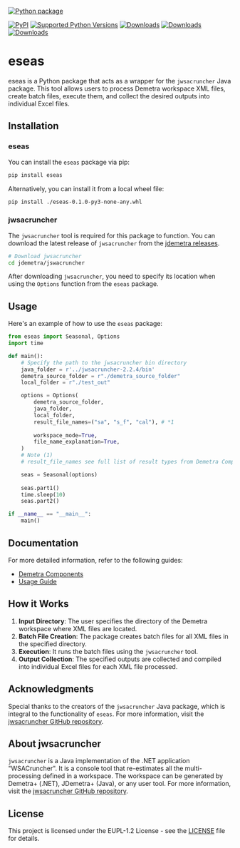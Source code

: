 [![Python package](https://github.com/SermetPekin/eseas-repo/actions/workflows/python-package.yml/badge.svg?branch=main)](https://github.com/SermetPekin/eseas-repo/actions/workflows/python-package.yml)


[![PyPI](https://img.shields.io/pypi/v/eseas?1)](https://img.shields.io/pypi/v/eseas?1) 
[![Supported Python Versions](https://img.shields.io/pypi/pyversions/eseas)](https://pypi.org/project/eseas/) 
[![Downloads](https://static.pepy.tech/badge/eseas?1)](https://pepy.tech/project/eseas?1) 
[![Downloads](https://static.pepy.tech/badge/eseas/month?1)](https://pepy.tech/project/eseas?1) 
[![Downloads](https://pepy.tech/badge/eseas/week?1)](https://pepy.tech/project/eseas?1)



# eseas

eseas is a Python package that acts as a wrapper for the `jwsacruncher` Java package. This tool allows users to process Demetra workspace XML files, create batch files, execute them, and collect the desired outputs into individual Excel files.

## Installation

### eseas

You can install the `eseas` package via pip:

```bash
pip install eseas
```

Alternatively, you can install it from a local wheel file:

```bash
pip install ./eseas-0.1.0-py3-none-any.whl
```

### jwsacruncher

The `jwsacruncher` tool is required for this package to function. You can download the latest release of `jwsacruncher` from the [jdemetra releases](https://github.com/jdemetra/jwsacruncher/releases/tag/v2.2.4).

```bash
# Download jwsacruncher
cd jdemetra/jswacruncher
```

After downloading `jwsacruncher`, you need to specify its location when using the `Options` function from the `eseas` package.

## Usage

Here's an example of how to use the `eseas` package:

```python
from eseas import Seasonal, Options
import time

def main():
    # Specify the path to the jwsacruncher bin directory
    java_folder = r'../jwsacruncher-2.2.4/bin'
    demetra_source_folder = r"./demetra_source_folder"
    local_folder = r"./test_out"

    options = Options(
        demetra_source_folder,
        java_folder,
        local_folder,
        result_file_names=("sa", "s_f", "cal"), # *1 
         
        workspace_mode=True,
        file_name_explanation=True,
    )
    # Note (1)
    # result_file_names see full list of result types from Demetra Components below

    seas = Seasonal(options)
    
    seas.part1()
    time.sleep(10)
    seas.part2()

if __name__ == "__main__":
    main()
```

## Documentation

For more detailed information, refer to the following guides:

- [Demetra Components](https://github.com/SermetPekin/eseas-repo/blob/main/docs/demetra_components.md)
- [Usage Guide](https://github.com/SermetPekin/eseas-repo/blob/main/docs/usage.md)

## How it Works

1. **Input Directory**: The user specifies the directory of the Demetra workspace where XML files are located.
2. **Batch File Creation**: The package creates batch files for all XML files in the specified directory.
3. **Execution**: It runs the batch files using the `jwsacruncher` tool.
4. **Output Collection**: The specified outputs are collected and compiled into individual Excel files for each XML file processed.

## Acknowledgments

Special thanks to the creators of the `jwsacruncher` Java package, which is integral to the functionality of `eseas`. For more information, visit the [jwsacruncher GitHub repository](https://github.com/jdemetra/jwsacruncher).

## About jwsacruncher

`jwsacruncher` is a Java implementation of the .NET application "WSACruncher". It is a console tool that re-estimates all the multi-processing defined in a workspace. The workspace can be generated by Demetra+ (.NET), JDemetra+ (Java), or any user tool. For more information, visit the [jwsacruncher GitHub repository](https://github.com/jdemetra/jwsacruncher).

## License

This project is licensed under the EUPL-1.2 License - see the [LICENSE](https://github.com/SermetPekin/eseas-repo/LICENSE) file for details.

